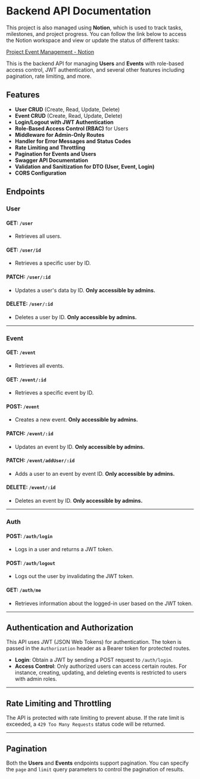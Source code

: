 # Backend API Documentation

This project is also managed using **Notion**, which is used to track tasks, milestones, and project progress. You can follow the link below to access the Notion workspace and view or update the status of different tasks:

[Project Event Management - Notion](https://workable-building-581.notion.site/Fullstack-Webiste-Event-16086bd6df1080649862fd7a2f7eee77)

This is the backend API for managing **Users** and **Events** with role-based access control, JWT authentication, and several other features including pagination, rate limiting, and more.

## Features

- **User CRUD** (Create, Read, Update, Delete)
- **Event CRUD** (Create, Read, Update, Delete)
- **Login/Logout with JWT Authentication**
- **Role-Based Access Control (RBAC)** for Users
- **Middleware for Admin-Only Routes**
- **Handler for Error Messages and Status Codes**
- **Rate Limiting and Throttling**
- **Pagination for Events and Users**
- **Swagger API Documentation**
- **Validation and Sanitization for DTO (User, Event, Login)**
- **CORS Configuration**

## Endpoints

### User

#### GET: `/user`

- Retrieves all users.

#### GET: `/user/id`

- Retrieves a specific user by ID.

#### PATCH: `/user/:id`

- Updates a user's data by ID. **Only accessible by admins.**

#### DELETE: `/user/:id`

- Deletes a user by ID. **Only accessible by admins.**

---

### Event

#### GET: `/event`

- Retrieves all events.

#### GET: `/event/:id`

- Retrieves a specific event by ID.

#### POST: `/event`

- Creates a new event. **Only accessible by admins.**

#### PATCH: `/event/:id`

- Updates an event by ID. **Only accessible by admins.**

#### PATCH: `/event/addUser/:id`

- Adds a user to an event by event ID. **Only accessible by admins.**

#### DELETE: `/event/:id`

- Deletes an event by ID. **Only accessible by admins.**

---

### Auth

#### POST: `/auth/login`

- Logs in a user and returns a JWT token.

#### POST: `/auth/logout`

- Logs out the user by invalidating the JWT token.

#### GET: `/auth/me`

- Retrieves information about the logged-in user based on the JWT token.

---

## Authentication and Authorization

This API uses JWT (JSON Web Tokens) for authentication. The token is passed in the `Authorization` header as a Bearer token for protected routes.

- **Login**: Obtain a JWT by sending a POST request to `/auth/login`.
- **Access Control**: Only authorized users can access certain routes. For instance, creating, updating, and deleting events is restricted to users with admin roles.

---

## Rate Limiting and Throttling

The API is protected with rate limiting to prevent abuse. If the rate limit is exceeded, a `429 Too Many Requests` status code will be returned.

---

## Pagination

Both the **Users** and **Events** endpoints support pagination. You can specify the `page` and `limit` query parameters to control the pagination of results.
